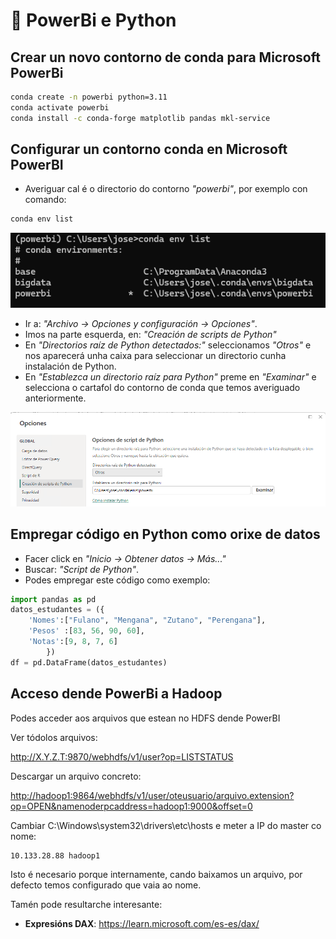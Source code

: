 # 🧐 PowerBi e Python

## Crear un novo contorno de conda para Microsoft PowerBi

``` bash
conda create -n powerbi python=3.11
conda activate powerbi
conda install -c conda-forge matplotlib pandas mkl-service
```

## Configurar un contorno conda en Microsoft PowerBI

  - Averiguar cal é o directorio do contorno *"powerbi"*, por exemplo con comando:

``` bash
conda env list
```

![Contornos conda](images/powerbi/contornos-conda.png "Averiguando a ruta dos contornos conda instalados no noso sistema")

  - Ir a: *"Archivo -> Opciones y configuración -> Opciones"*.
  - Imos na parte esquerda, en: *"Creación de scripts de Python"*
  - En *"Directorios raíz de Python detectados:"* seleccionamos *"Otros"* e nos aparecerá unha caixa para seleccionar un directorio cunha instalación de Python.
  - En *"Establezca un directorio raíz para Python"* preme en *"Examinar"* e selecciona o cartafol do contorno de conda que temos averiguado anteriormente.

![Power BI selección de instalación de Python](images/powerbi/seleccionar-contorno-conda-en-powerbi.png "Power BI selección de instalación de Python")

## Empregar código en Python como orixe de datos

  - Facer click en *"Inicio -> Obtener datos -> Más..."*
  - Buscar: *"Script de Python"*.
  - Podes empregar este código como exemplo:

``` py
import pandas as pd
datos_estudantes = ({
    'Nomes':["Fulano", "Mengana", "Zutano", "Perengana"],
    'Pesos' :[83, 56, 90, 60],
    'Notas':[9, 8, 7, 6]
        })
df = pd.DataFrame(datos_estudantes)
```

## Acceso dende PowerBi a Hadoop

Podes acceder aos arquivos que estean no HDFS dende PowerBI 

Ver tódolos arquivos:

<http://X.Y.Z.T:9870/webhdfs/v1/user?op=LISTSTATUS>

Descargar un arquivo concreto:

<http://hadoop1:9864/webhdfs/v1/user/oteusuario/arquivo.extension?op=OPEN&namenoderpcaddress=hadoop1:9000&offset=0>


Cambiar C:\Windows\system32\drivers\etc\hosts e meter a IP do master co nome:

```
10.133.28.88 hadoop1
```

Isto é necesario porque internamente, cando baixamos un arquivo, por defecto temos configurado que vaia ao nome.


Tamén pode resultarche interesante:

  - **Expresións DAX**: <https://learn.microsoft.com/es-es/dax/>
